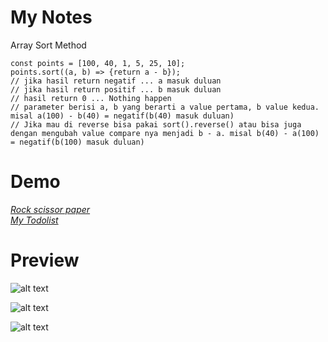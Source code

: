 # My Notes
Array Sort Method
```
const points = [100, 40, 1, 5, 25, 10];
points.sort((a, b) => {return a - b});
// jika hasil return negatif ... a masuk duluan
// jika hasil return positif ... b masuk duluan
// hasil return 0 ... Nothing happen
// parameter berisi a, b yang berarti a value pertama, b value kedua. misal a(100) - b(40) = negatif(b(40) masuk duluan)
// Jika mau di reverse bisa pakai sort().reverse() atau bisa juga dengan mengubah value compare nya menjadi b - a. misal b(40) - a(100) = negatif(b(100) masuk duluan)
```

# Demo
<a href="https://rockscissorspaper-seven.vercel.app/"><em>Rock scissor paper</em></a>
<br>
<a href="https://mytodolists-nine.vercel.app/"><em>My Todolist</em></a>

# Preview
![alt text](https://github.com/Damarwendha/Learning-Javascript/blob/main/Rock%20Scissors%20Paper/image/Screenshot%20(133).png?raw=true)

![alt text](https://github.com/Damarwendha/Learning-Javascript/blob/main/Calculator/Screenshot%20(138).png?raw=true)

![alt text](https://github.com/Damarwendha/Learning-Javascript/blob/main/TodoList/img/Screenshot%20(140).png?raw=true)


 


